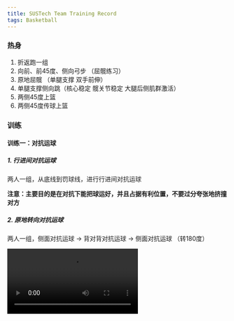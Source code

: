 ```yaml
---
title: SUSTech Team Training Record
tags: Basketball
---
```


### 热身

1. 折返跑一组
2. 向前、前45度、侧向弓步 （屈髋练习）
3. 原地屈髋 （单腿支撑 双手前伸）
4. 单腿支撑侧向跳（核心稳定 髋关节稳定 大腿后侧肌群激活）
5. 两侧45度上篮
6. 两侧45度传球上篮


### 训练

#### 训练一：对抗运球

##### 1. 行进间对抗运球

两人一组，从底线到罚球线，进行行进间对抗运球

**注意：主要目的是在对抗下能把球运好，并且占据有利位置，不要过分夸张地挤撞对方**



##### 2. 原地转向对抗运球

两人一组，侧面对抗运球 → 背对背对抗运球 → 侧面对抗运球 （转180度）

<video src="/videos/1-20211128-mini.mp4" controls="controls"></video>



<!--more-->

